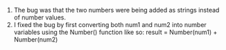 1. The bug was that the two numbers were being added as strings instead of number values.
2. I fixed the bug by first converting both num1 and num2 into number variables using the Number() function like so:
    result = Number(num1) + Number(num2)